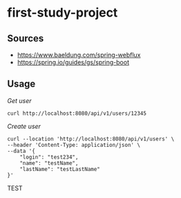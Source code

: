 # first-study-project

## Sources
- https://www.baeldung.com/spring-webflux
- https://spring.io/guides/gs/spring-boot

## Usage

*Get user*

```shell
curl http://localhost:8080/api/v1/users/12345
```

*Create user*

```shell
curl --location 'http://localhost:8080/api/v1/users' \
--header 'Content-Type: application/json' \
--data '{
    "login": "test234",
    "name": "testName",
    "lastName": "testLastName"
}'
```

TEST
